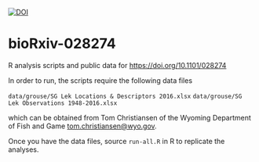 [![DOI](https://zenodo.org/badge/DOI/10.5281/zenodo.837866.svg)](https://doi.org/10.5281/zenodo.837866)

# bioRxiv-028274
R analysis scripts and public data for https://doi.org/10.1101/028274

In order to run, the scripts require the following data files

`data/grouse/SG Lek Locations & Descriptors 2016.xlsx`
`data/grouse/SG Lek Observations 1948-2016.xlsx`

which can be obtained from Tom Christiansen of the Wyoming Department of Fish and Game
<tom.christiansen@wyo.gov>.

Once you have the data files, source `run-all.R` in R to replicate the analyses.
